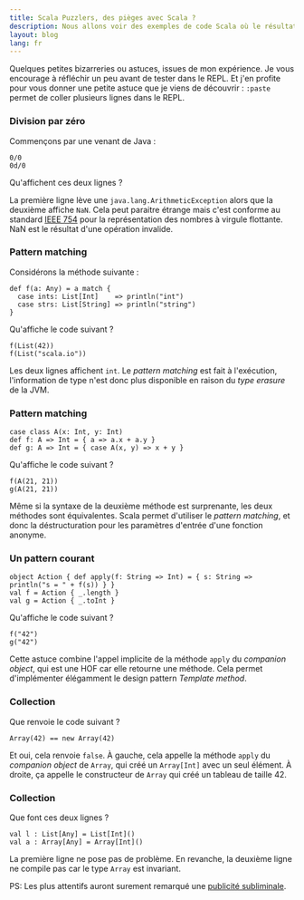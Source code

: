 ```yaml
---
title: Scala Puzzlers, des pièges avec Scala ?
description: Nous allons voir des exemples de code Scala où le résultat est contre-intuitif. 
layout: blog
lang: fr
---
```

Quelques petites bizarreries ou astuces, issues de mon expérience. Je vous encourage à réfléchir un
peu avant de tester dans le REPL. Et j'en profite pour vous donner une petite astuce que je viens de
découvrir : `:paste` permet de coller plusieurs lignes dans le REPL.

### Division par zéro

Commençons par une venant de Java :

```
0/0
0d/0
```

Qu'affichent ces deux lignes ?

La première ligne lève une `java.lang.ArithmeticException` alors que la deuxième affiche `NaN`. Cela
peut paraitre étrange mais c'est conforme au standard [IEEE
754](http://fr.wikipedia.org/wiki/IEEE_754) pour la représentation des nombres à virgule flottante.
NaN est le résultat d'une opération invalide.

### Pattern matching

Considérons la méthode suivante :

```
def f(a: Any) = a match {
  case ints: List[Int]    => println("int")
  case strs: List[String] => println("string")
}
```

Qu'affiche le code suivant ?

```
f(List(42))
f(List("scala.io"))
```

Les deux lignes affichent `int`. Le *pattern matching* est fait à l'exécution, l'information de type
n'est donc plus disponible en raison du *type erasure* de la JVM.

### Pattern matching

```
case class A(x: Int, y: Int)
def f: A => Int = { a => a.x + a.y }
def g: A => Int = { case A(x, y) => x + y }
```

Qu'affiche le code suivant ?

```
f(A(21, 21))
g(A(21, 21))
```

Même si la syntaxe de la deuxième méthode est surprenante, les deux méthodes sont équivalentes.
Scala permet d'utiliser le *pattern matching*, et donc la déstructuration pour les paramètres
d'entrée d'une fonction anonyme.

### Un pattern courant

```
object Action { def apply(f: String => Int) = { s: String => println("s = " + f(s)) } }
val f = Action { _.length }
val g = Action { _.toInt }
```

Qu'affiche le code suivant ?

```
f("42")
g("42")
```

Cette astuce combine l'appel implicite de la méthode `apply` du *companion object*, qui est une HOF
car elle retourne une méthode. Cela permet d'implémenter élégamment le design pattern *Template
method*.

### Collection

Que renvoie le code suivant ?

```
Array(42) == new Array(42)
```

Et oui, cela renvoie `false`. À gauche, cela appelle la méthode `apply` du *companion object* de
`Array`, qui créé un `Array[Int]` avec un seul élément. À droite, ça appelle le constructeur de
`Array` qui créé un tableau de taille 42.

### Collection

Que font ces deux lignes ?

```
val l : List[Any] = List[Int]()
val a : Array[Any] = Array[Int]()
```

La première ligne ne pose pas de problème. En revanche, la deuxième ligne ne compile pas car le type
`Array` est invariant.

PS: Les plus attentifs auront surement remarqué une [publicité subliminale](http://scala.io).
